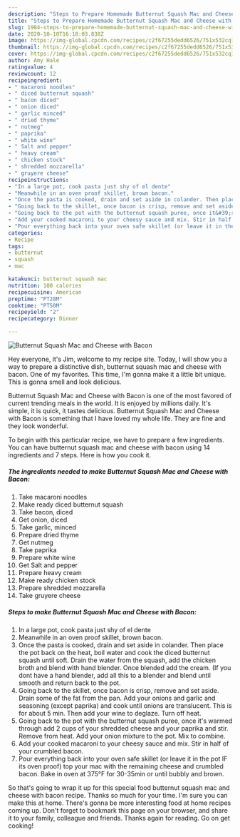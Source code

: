 ```yaml
---
description: "Steps to Prepare Homemade Butternut Squash Mac and Cheese with Bacon"
title: "Steps to Prepare Homemade Butternut Squash Mac and Cheese with Bacon"
slug: 1984-steps-to-prepare-homemade-butternut-squash-mac-and-cheese-with-bacon
date: 2020-10-10T16:18:03.838Z
image: https://img-global.cpcdn.com/recipes/c2f67255dedd6526/751x532cq70/butternut-squash-mac-and-cheese-with-bacon-recipe-main-photo.jpg
thumbnail: https://img-global.cpcdn.com/recipes/c2f67255dedd6526/751x532cq70/butternut-squash-mac-and-cheese-with-bacon-recipe-main-photo.jpg
cover: https://img-global.cpcdn.com/recipes/c2f67255dedd6526/751x532cq70/butternut-squash-mac-and-cheese-with-bacon-recipe-main-photo.jpg
author: Amy Hale
ratingvalue: 4
reviewcount: 12
recipeingredient:
- " macaroni noodles"
- " diced butternut squash"
- " bacon diced"
- " onion diced"
- " garlic minced"
- " dried thyme"
- " nutmeg"
- " paprika"
- " white wine"
- " Salt and pepper"
- " heavy cream"
- " chicken stock"
- " shredded mozzarella"
- " gruyere cheese"
recipeinstructions:
- "In a large pot, cook pasta just shy of el dente"
- "Meanwhile in an oven proof skillet, brown bacon."
- "Once the pasta is cooked, drain and set aside in colander. Then place the pot back on the heat, boil water and cook the diced butternut squash until soft. Drain the water from the squash, add the chicken broth and blend with hand blender. Once blended add the cream. (If you dont have a hand blender, add all this to a blender and blend until smooth and return back to the pot."
- "Going back to the skillet, once bacon is crisp, remove and set aside. Drain some of the fat from the pan. Add your onions and garlic and seasoning (except paprika) and cook until onions are translucent. This is for about 5 min. Then add your wine to deglaze. Turn off heat."
- "Going back to the pot with the butternut squash puree, once it&#39;s warmed through add 2 cups of your shredded cheese and your paprika and stir. Remove from heat. Add your onion mixture to the pot. Mix to combine."
- "Add your cooked macaroni to your cheesy sauce and mix. Stir in half of your crumbled bacon."
- "Pour everything back into your oven safe skillet (or leave it in the pot IF its oven proof) top your mac with the remaining cheese and crumbled bacon. Bake in oven at 375°F for 30-35min or until bubbly and brown."
categories:
- Recipe
tags:
- butternut
- squash
- mac

katakunci: butternut squash mac 
nutrition: 100 calories
recipecuisine: American
preptime: "PT28M"
cooktime: "PT50M"
recipeyield: "2"
recipecategory: Dinner

---
```



![Butternut Squash Mac and Cheese with Bacon](https://img-global.cpcdn.com/recipes/c2f67255dedd6526/751x532cq70/butternut-squash-mac-and-cheese-with-bacon-recipe-main-photo.jpg)

Hey everyone, it's Jim, welcome to my recipe site. Today, I will show you a way to prepare a distinctive dish, butternut squash mac and cheese with bacon. One of my favorites. This time, I'm gonna make it a little bit unique. This is gonna smell and look delicious.



Butternut Squash Mac and Cheese with Bacon is one of the most favored of current trending meals in the world. It is enjoyed by millions daily. It's simple, it is quick, it tastes delicious. Butternut Squash Mac and Cheese with Bacon is something that I have loved my whole life. They are fine and they look wonderful.


To begin with this particular recipe, we have to prepare a few ingredients. You can have butternut squash mac and cheese with bacon using 14 ingredients and 7 steps. Here is how you cook it.

<!--inarticleads1-->

##### The ingredients needed to make Butternut Squash Mac and Cheese with Bacon:

1. Take  macaroni noodles
1. Make ready  diced butternut squash
1. Take  bacon, diced
1. Get  onion, diced
1. Take  garlic, minced
1. Prepare  dried thyme
1. Get  nutmeg
1. Take  paprika
1. Prepare  white wine
1. Get  Salt and pepper
1. Prepare  heavy cream
1. Make ready  chicken stock
1. Prepare  shredded mozzarella
1. Take  gruyere cheese




<!--inarticleads2-->

##### Steps to make Butternut Squash Mac and Cheese with Bacon:

1. In a large pot, cook pasta just shy of el dente
1. Meanwhile in an oven proof skillet, brown bacon.
1. Once the pasta is cooked, drain and set aside in colander. Then place the pot back on the heat, boil water and cook the diced butternut squash until soft. Drain the water from the squash, add the chicken broth and blend with hand blender. Once blended add the cream. (If you dont have a hand blender, add all this to a blender and blend until smooth and return back to the pot.
1. Going back to the skillet, once bacon is crisp, remove and set aside. Drain some of the fat from the pan. Add your onions and garlic and seasoning (except paprika) and cook until onions are translucent. This is for about 5 min. Then add your wine to deglaze. Turn off heat.
1. Going back to the pot with the butternut squash puree, once it&#39;s warmed through add 2 cups of your shredded cheese and your paprika and stir. Remove from heat. Add your onion mixture to the pot. Mix to combine.
1. Add your cooked macaroni to your cheesy sauce and mix. Stir in half of your crumbled bacon.
1. Pour everything back into your oven safe skillet (or leave it in the pot IF its oven proof) top your mac with the remaining cheese and crumbled bacon. Bake in oven at 375°F for 30-35min or until bubbly and brown.




So that's going to wrap it up for this special food butternut squash mac and cheese with bacon recipe. Thanks so much for your time. I'm sure you can make this at home. There's gonna be more interesting food at home recipes coming up. Don't forget to bookmark this page on your browser, and share it to your family, colleague and friends. Thanks again for reading. Go on get cooking!
